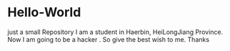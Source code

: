 # Hello-World
just a small Repository
I am a student in Haerbin, HeiLongJiang Province.
Now I am going to be a hacker .
So give the best wish to me.
Thanks 
